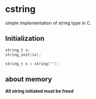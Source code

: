 # cstring

simple implementation of string type in C.

## Initialization
```C
string_t s;
string_init(&s);
```

```C
string_t s = string("");
```

## about memory
**All string initiated must be freed**